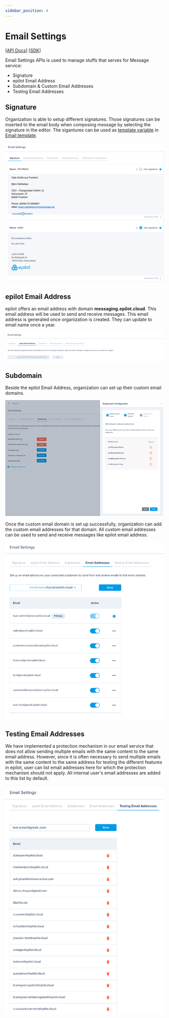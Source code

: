 ```yaml
---
sidebar_position: 4
---
```


# Email Settings

[[API Docs](/api/email-settings)]
[[SDK](https://www.npmjs.com/package/@epilot/email-settings-client)]

Email Settings APIs is used to manage stuffs that serves for Message service:

- Signature
- epilot Email Address
- Subdomain & Custom Email Addresses
- Testing Email Addresses

## Signature

Organization is able to setup different signatures. Those signatures can be inserted to the email body when composing message by selecting the signature in the editor. The sigantures can be used as [template variable](template-variables) in [Email template](email-templates).

![Email Settings - Signature](../../static/img/email-settings-signature.png)

## epilot Email Address

epilot offers an email address with domain **messaging.epilot.cloud**. This email address will be used to send and receive messages. This email address is generated once organization is created. They can update to email name once a year.

![Email Settings - Signature](../../static/img/email-settings-epilot-email.png)

## Subdomain

Beside the epilot Email Address, organization can set up their custom email domains.

![Email Settings - Signature](../../static/img/email-settings-subdomain.png)

Once the custom email domain is set up successfully, organization can add the custom email addresses for that domain. All custom email addresses can be used to send and receive messages like epilot email address.

![Email Settings - Signature](../../static/img/email-settings-subdomain-emails.png)

## Testing Email Addresses

We have implemented a protection mechanism in our email service that does not allow sending multiple emails with the same content to the same email address.
However, since it is often necessary to send multiple emails with the same content to the same address for testing the different features in epilot, user can list email addresses here for which the protection mechanism should not apply. All internal user's email addresses are added to this list by default.

![Email Settings - Signature](../../static/img/email-settings-whitelist.png)